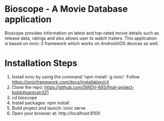 # Bioscope - A Movie Database application
Bioscope provides information on latest and top-rated movie details such as release data, ratings and also allows user to watch trailers. This application is based on ionic-3 framework which works on Android/iOS devices as well.

# Installation Steps
1. Install ionic by using the command 'npm install -g ionic'. Follow https://ionicframework.com/docs/installation/cli
2. Clone the repo: https://github.com/SWDV-665/final-project-bobbilisantosh321
3. cd bioscope
4. Install packages: npm install
5. Build project and launch: ionic serve
6. Open your browser at: http://localhost:8100

